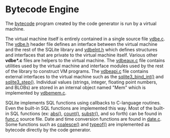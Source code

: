 # Bytecode Engine


The [bytecode](opcode.html) program created by the code generator is run by
a virtual machine.

The virtual machine itself is entirely contained in a single
source file [vdbe.c](https://sqlite.org/src/file/src/vdbe.c). The
[vdbe.h](https://sqlite.org/src/file/src/vdbe.h) header file defines an interface
between the virtual machine and the rest of the SQLite library and
[vdbeInt.h](https://sqlite.org/src/file/src/vdbeInt.h) which defines structures and interfaces that
are private to the virtual machine itself.
Various other **vdbe\*.c** files are helpers to the virtual machine.
The [vdbeaux.c](https://sqlite.org/src/file/src/vdbeaux.c) file contains utilities used by the virtual
machine and interface modules used by the rest of the library to
construct VM programs. The [vdbeapi.c](https://sqlite.org/src/file/src/vdbeapi.c) file contains external
interfaces to the virtual machine such as the 
[sqlite3\_bind\_int()](c3ref/bind_blob.html) and [sqlite3\_step()](c3ref/step.html). Individual values
(strings, integer, floating point numbers, and BLOBs) are stored
in an internal object named "Mem" which is implemented by
[vdbemem.c](https://sqlite.org/src/file/src/vdbemem.c).



SQLite implements SQL functions using callbacks to C\-language routines.
Even the built\-in SQL functions are implemented this way. Most of
the built\-in SQL functions (ex: [abs()](lang_corefunc.html#abs), [count()](lang_aggfunc.html#count),
[substr()](lang_corefunc.html#substr), and so forth) can be found in [func.c](https://sqlite.org/src/file/src/func.c) source
file.
Date and time conversion functions are found in [date.c](https://sqlite.org/src/file/src/date.c).
Some functions such as [coalesce()](lang_corefunc.html#coalesce) and [typeof()](lang_corefunc.html#typeof) are implemented
as bytecode directly by the code generator.



